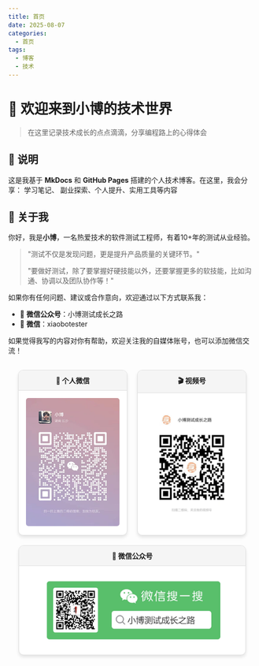 ```yaml
---
title: 首页
date: 2025-08-07
categories:
  - 首页
tags:
  - 博客
  - 技术
---
```


# 🎉 欢迎来到小博的技术世界

> 在这里记录技术成长的点点滴滴，分享编程路上的心得体会

## 🚀 说明

这是我基于 **MkDocs** 和 **GitHub Pages** 搭建的个人技术博客。在这里，我会分享：
学习笔记、 副业探索、个人提升、实用工具等内容

## 👋 关于我

你好，我是**小博**，一名热爱技术的软件测试工程师，有着10+年的测试从业经验。

> "测试不仅是发现问题，更是提升产品质量的关键环节。"
>
> "要做好测试，除了要掌握好硬技能以外，还要掌握更多的软技能，比如沟通、协调以及团队协作等！"


如果你有任何问题、建议或合作意向，欢迎通过以下方式联系我：

- 📱 **微信公众号**：小博测试成长之路
- 📧 **微信**：xiaobotester


如果觉得我写的内容对你有帮助，欢迎关注我的自媒体账号，也可以添加微信交流！

<div class="social-media">
  <div class="social-card">
    <div class="card-header">📲 个人微信</div>
    <div class="card-image">
      <img src="./images/个人微信.jpg" alt="个人微信" width="200">
    </div>
  </div>
  
  <div class="social-card">
    <div class="card-header">🎬 视频号</div>
    <div class="card-image">
      <img src="./images/微信视频号.jpg" alt="视频号" width="200">
    </div>
  </div>
  
  <div class="social-card wide-card">
    <div class="card-header">📢 微信公众号</div>
    <div class="card-image">
      <img src="./images/微信公众号搜一搜.jpg" alt="微信公众号" width="400">
    </div>
  </div>
</div>

<style>
.social-media {
  display: flex;
  flex-wrap: wrap;
  justify-content: center;
  gap: 20px;
  margin: 30px 0;
}

.social-card {
  border: 1px solid #e0e0e0;
  border-radius: 10px;
  overflow: hidden;
  box-shadow: 0 4px 6px rgba(0,0,0,0.1);
  transition: transform 0.3s ease;
  background-color: #fff;
  width: 220px;
}

.social-card:hover {
  transform: translateY(-5px);
}

.wide-card {
  width: 460px;
}

.card-header {
  background-color: #f5f5f5;
  padding: 10px;
  text-align: center;
  font-weight: bold;
  border-bottom: 1px solid #e0e0e0;
}

.card-image {
  padding: 15px;
  text-align: center;
}

.card-image img {
  max-width: 100%;
  height: auto;
  border-radius: 5px;
}
</style>